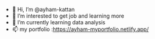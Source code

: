 - 👋 Hi, I’m @ayham-kattan
- 👀 I’m interested to get job and learning more
- 🌱 I’m currently learning data analysis
- 📫 my portfolio :https://ayham-myportfolio.netlify.app/
